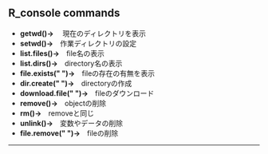 ## R_console commands

* **getwd()->** 　現在のディレクトリを表示
* **setwd()->**　作業ディレクトリの設定
* **list.files()->**　file名の表示
* **list.dirs()->**　directory名の表示
* **file.exists("  ")->**　fileの存在の有無を表示
* **dir.create(" ")->**　directoryの作成
* **download.file("  ")->**　fileのダウンロード
* **remove()->**　objectの削除
* **rm()->**　removeと同じ
* **unlink()->**　変数やデータの削除
* **file.remove(" ")->**　fileの削除


----------
